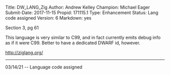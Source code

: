 Title:       DW_LANG_Zig
Author:      Andrew Kelley
Champion:    Michael Eager
Submit-Date: 2017-11-15
Propid:      171115.1
Type:        Enhancement
Status:      Lang code assigned
Version:     6
Markdown:    yes

Section 3, pg 61

This language is very similar to C99, and in fact currently emits debug
info as if it were C99. Better to have a dedicated DWARF id, however.

<http://ziglang.org/>

---

03/14/21 -- Language code assigned
